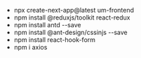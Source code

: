 - npx create-next-app@latest um-frontend
- npm install @reduxjs/toolkit react-redux
- npm install antd --save
- npm install @ant-design/cssinjs --save
- npm install react-hook-form
- npm i axios
